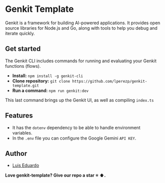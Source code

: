 # Genkit Template

Genkit is a framework for building AI-powered applications. It provides open source libraries for Node.js and Go, along with tools to help you debug and iterate quickly.

## Get started

The Genkit CLI includes commands for running and evaluating your Genkit functions (flows).

- **Install:** `npm install -g genkit-cli`
- **Clone repository:** `git clone https://github.com/lperezp/genkit-template.git`
- **Run a command:** `npm run genkit:dev`

This last command brings up the Genkit UI, as well as compiling `index.ts`

## Features

- It has the `dotenv` dependency to be able to handle environment variables.
- In the `.env` file you can configure the Google Gemini `API KEY`.

## Author

- [Luis Eduardo](https://lperezp.dev/?utm_source=genkit-template&utm_medium=readme&utm_campaign=genkit-template&utm_id=github)

**Love genkit-template? Give our repo a star :star: :arrow_up:.**